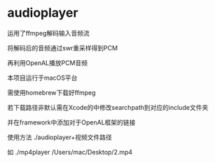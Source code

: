 # audioplayer

运用了ffmpeg解码输入音频流

将解码后的音频通过swr重采样得到PCM

再利用OpenAL播放PCM音频

本项目运行于macOS平台

需使用homebrew下载好ffmpeg

若下载路径非默认需在Xcode的中修改searchpath到对应的include文件夹

并在framework中添加对于OpenAL框架的链接

使用方法 ./audioplayer+视频文件路径

如 ./mp4player /Users/mac/Desktop/2.mp4
